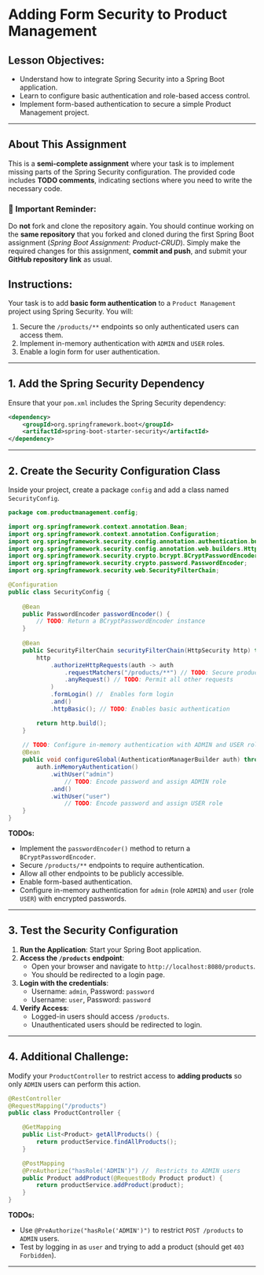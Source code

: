 # Adding Form Security to Product Management

## Lesson Objectives:

- Understand how to integrate Spring Security into a Spring Boot application.
- Learn to configure basic authentication and role-based access control.
- Implement form-based authentication to secure a simple Product Management project.

---

## About This Assignment

This is a **semi-complete assignment** where your task is to implement missing parts of the Spring Security configuration. The provided code includes **TODO comments**, indicating sections where you need to write the necessary code.

### 🔹 Important Reminder:  
Do **not** fork and clone the repository again. You should continue working on the **same repository** that you forked and cloned during the first Spring Boot assignment (_Spring Boot Assignment: Product-CRUD_). Simply make the required changes for this assignment, **commit and push**, and submit your **GitHub repository link** as usual.  


## Instructions:
Your task is to add **basic form authentication** to a `Product Management` project using Spring Security. You will:
1. Secure the `/products/**` endpoints so only authenticated users can access them.
2. Implement in-memory authentication with `ADMIN` and `USER` roles.
3. Enable a login form for user authentication.

---

## 1. Add the Spring Security Dependency
Ensure that your `pom.xml` includes the Spring Security dependency:

```xml
<dependency>
    <groupId>org.springframework.boot</groupId>
    <artifactId>spring-boot-starter-security</artifactId>
</dependency>
```

---

## 2. Create the Security Configuration Class
Inside your project, create a package `config` and add a class named `SecurityConfig`.

```java
package com.productmanagement.config;

import org.springframework.context.annotation.Bean;
import org.springframework.context.annotation.Configuration;
import org.springframework.security.config.annotation.authentication.builders.AuthenticationManagerBuilder;
import org.springframework.security.config.annotation.web.builders.HttpSecurity;
import org.springframework.security.crypto.bcrypt.BCryptPasswordEncoder;
import org.springframework.security.crypto.password.PasswordEncoder;
import org.springframework.security.web.SecurityFilterChain;

@Configuration
public class SecurityConfig {
    
    @Bean
    public PasswordEncoder passwordEncoder() {
        // TODO: Return a BCryptPasswordEncoder instance
    }
    
    @Bean
    public SecurityFilterChain securityFilterChain(HttpSecurity http) throws Exception {
        http
            .authorizeHttpRequests(auth -> auth
                .requestMatchers("/products/**") // TODO: Secure product endpoints
                .anyRequest() // TODO: Permit all other requests
            )
            .formLogin() //  Enables form login
            .and()
            .httpBasic(); // TODO: Enables basic authentication

        return http.build();
    }
    
    // TODO: Configure in-memory authentication with ADMIN and USER roles
    @Bean
    public void configureGlobal(AuthenticationManagerBuilder auth) throws Exception {
        auth.inMemoryAuthentication()
            .withUser("admin")
                // TODO: Encode password and assign ADMIN role
            .and()
            .withUser("user")
                // TODO: Encode password and assign USER role
    }
}
```

**TODOs:**
- Implement the `passwordEncoder()` method to return a `BCryptPasswordEncoder`.
- Secure `/products/**` endpoints to require authentication.
- Allow all other endpoints to be publicly accessible.
- Enable form-based authentication.
- Configure in-memory authentication for `admin` (role `ADMIN`) and `user` (role `USER`) with encrypted passwords.

---

## 3. Test the Security Configuration
1. **Run the Application**: Start your Spring Boot application.
2. **Access the `/products` endpoint**:
   - Open your browser and navigate to `http://localhost:8080/products`.
   - You should be redirected to a login page.
3. **Login with the credentials**:
   - Username: `admin`, Password: `password`
   - Username: `user`, Password: `password`
4. **Verify Access**:
   - Logged-in users should access `/products`.
   - Unauthenticated users should be redirected to login.

---

## 4. Additional Challenge:
Modify your `ProductController` to restrict access to **adding products** so only `ADMIN` users can perform this action.

```java
@RestController
@RequestMapping("/products")
public class ProductController {

    @GetMapping
    public List<Product> getAllProducts() {
        return productService.findAllProducts();
    }

    @PostMapping
    @PreAuthorize("hasRole('ADMIN')") //  Restricts to ADMIN users
    public Product addProduct(@RequestBody Product product) {
        return productService.addProduct(product);
    }
}
```

**TODOs:**
- Use `@PreAuthorize("hasRole('ADMIN')")` to restrict `POST /products` to `ADMIN` users.
- Test by logging in as `user` and trying to add a product (should get `403 Forbidden`).

---

